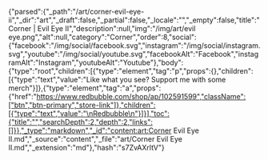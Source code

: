 {"parsed":{"_path":"/art/corner-evil-eye-ii","_dir":"art","_draft":false,"_partial":false,"_locale":"","_empty":false,"title":"Corner | Evil Eye II","description":null,"img":"/img/art/evil eye.png","alt":null,"category":"Corner","order":8,"social":{"facebook":"/img/social/facebook.svg","instagram":"/img/social/instagram.svg","youtube":"/img/social/youtube.svg","facebookAlt":"Facebook","instagramAlt":"Instagram","youtubeAlt":"Youtube"},"body":{"type":"root","children":[{"type":"element","tag":"p","props":{},"children":[{"type":"text","value":"Like what you see? Support me with some merch"}]},{"type":"element","tag":"a","props":{"href":"https://www.redbubble.com/shop/ap/102591599","className":["btn","btn-primary","store-link"]},"children":[{"type":"text","value":"\nRedbubble\n"}]}],"toc":{"title":"","searchDepth":2,"depth":2,"links":[]}},"_type":"markdown","_id":"content:art:Corner Evil Eye II.md","_source":"content","_file":"art/Corner Evil Eye II.md","_extension":"md"},"hash":"s7ZvAXrltV"}